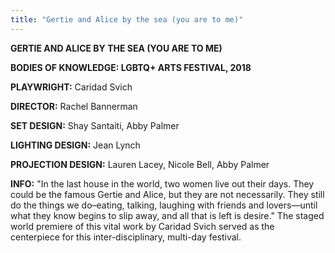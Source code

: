 ```yaml
---
title: "Gertie and Alice by the sea (you are to me)"
---
```


**GERTIE AND ALICE BY THE SEA (YOU ARE TO ME)**

**BODIES OF KNOWLEDGE: LGBTQ+ ARTS FESTIVAL, 2018** 

**PLAYWRIGHT:** Caridad Svich

**DIRECTOR:** Rachel Bannerman

**SET DESIGN:** Shay Santaiti, Abby Palmer

**LIGHTING DESIGN:** Jean Lynch

**PROJECTION DESIGN:** Lauren Lacey, Nicole Bell, Abby Palmer

**INFO:** "In the last house in the world, two women live out their days. They could be the famous Gertie and Alice, but they are not necessarily. They still do the things we do–eating, talking, laughing with friends and lovers—until what they know begins to slip away, and all that is left is desire." The staged world premiere of this vital work by Caridad Svich served as the centerpiece for this inter-disciplinary, multi-day festival. 
